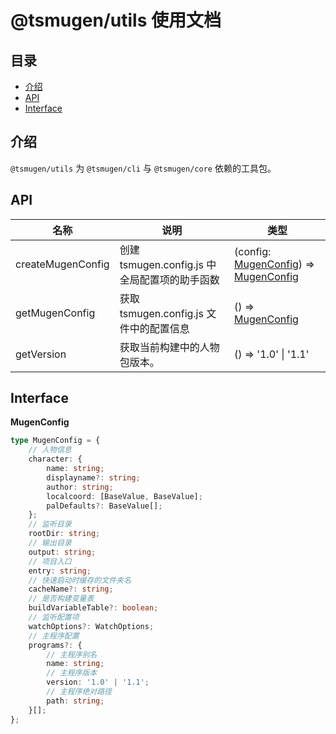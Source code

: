 # @tsmugen/utils 使用文档

## 目录
- [介绍](#介绍)<br>
- [API](#API)<br>
- [Interface](#Interface)<br>

## 介绍
`@tsmugen/utils` 为 `@tsmugen/cli` 与 `@tsmugen/core` 依赖的工具包。

## <div id='API'>API</div>
|名称|说明|类型|
|---|---|---|
|createMugenConfig|创建 tsmugen.config.js 中全局配置项的助手函数|(config: [MugenConfig](#MugenConfig)) => [MugenConfig](#MugenConfig)|
|getMugenConfig|获取 tsmugen.config.js 文件中的配置信息|() => [MugenConfig](#MugenConfig)|
|getVersion|获取当前构建中的人物包版本。|() => '1.0' \| '1.1'|

## <div id='Interface'>Interface</div>
**<div id='MugenConfig'>MugenConfig</div>**
```ts
type MugenConfig = {
    // 人物信息
    character: {
        name: string;
        displayname?: string;
        author: string;
        localcoord: [BaseValue, BaseValue];
        palDefaults?: BaseValue[];
    };
    // 监听目录
    rootDir: string;
    // 输出目录
    output: string;
    // 项目入口
    entry: string;
    // 快速启动时缓存的文件夹名
    cacheName?: string;
    // 是否构建变量表
    buildVariableTable?: boolean;
    // 监听配置项
    watchOptions?: WatchOptions;
    // 主程序配置
    programs?: {
        // 主程序别名
        name: string;
        // 主程序版本
        version: '1.0' | '1.1';
        // 主程序绝对路径
        path: string;
    }[];
};
```
